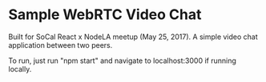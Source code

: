# Sample WebRTC Video Chat
Built for SoCal React x NodeLA meetup (May 25, 2017). A simple video chat application between two peers.

To run, just run "npm start" and navigate to localhost:3000 if running locally.
